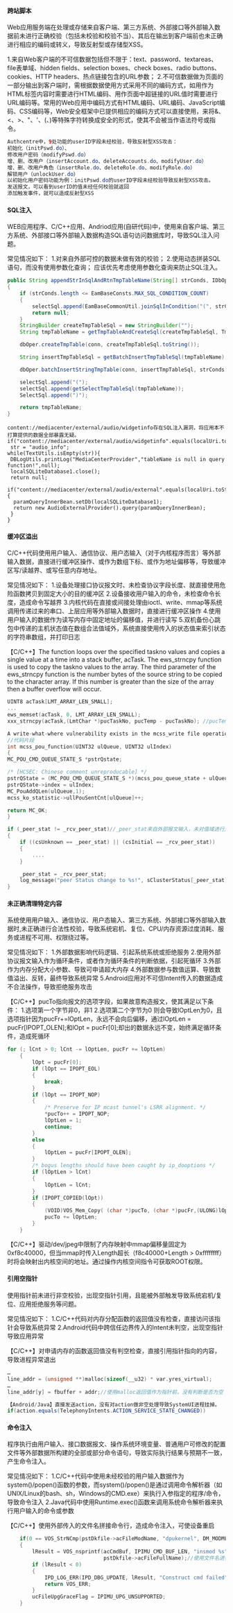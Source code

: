 #### 跨站脚本

Web应用服务端在处理或存储来自客户端、第三方系统、外部接口等外部输入数据前未进行正确校验（包括未校验和校验不当）、其后在输出到客户端前也未正确进行相应的编码或转义，导致反射型或存储型XSS。

1.来自Web客户端的不可信数据包括但不限于：text、password、textareas、file表单域、hidden fields、selection boxes、check boxes、radio buttons、cookies、HTTP headers、热点链接包含的URL参数；
2.不可信数据做为页面的一部分输出到客户端时，需根据数据使用方式采用不同的编码方式，如用作为HTML标签内容时需要进行HTML编码、用作页面中超链接的URL值时需要进行URL编码等。常用的Web应用中编码方式有HTML编码、URL编码、JavaScript编码、CSS编码等，Web安全框架中已提供相应的编码方式可以直接使用，来将&、<、>、"、'、(、)等特殊字符转换成安全的形式，使其不会被当作语法符号或指令。

```Java
Authcentre中，9处功能的userID字段未经校验，导致反射型XSS攻击：   
初始化（initPswd.do）、   
修改用户密码（modifyPswd.do）   
增、删、改用户（insertAccount.do、deleteAccounts.do、modifyUser.do）   
增、删、改用户角色（insertRole.do、deleteRole.do、modifyRole.do）   
解锁用户（unlockUser.do）   
以初始化用户密码功能为例：initPswd.do的userID字段未经校验导致反射型XSS攻击。   
发送报文，可以看到userID的值未经任何校验就返回  
添加触发事件，就可以造成反射型XSS
```

#### SQL注入

WEB应用程序、C/C++应用、Andriod应用(自研代码)中，使用来自客户端、第三方系统、外部接口等外部输入数据构造SQL语句访问数据库时，导致SQL注入问题。

常见情况如下：
1.对来自外部可控的数据未做有效的校验；
2.使用动态拼装SQL语句，而没有使用参数化查询；
应该优先考虑使用参数化查询来防止SQL注入。

```Java
public String appendStrInSqlAndRtnTmpTableName(String[] strConds, IDbOperator dbOper, Connection conn, StringBuilder selectSql)
{
    if (strConds.length <= EamBaseConsts.MAX_SQL_CONDITION_COUNT)
    {
        selectSql.append(EamBaseCommonUtil.joinSqlInCondition("(", strConds, ",", ")"));
        return null;
    }
    StringBuilder createTmpTableSql = new StringBuilder("");
    String tmpTableName = getTmpTableAndCreateSql(createTmpTableSql, TmpTableClass.varcharTable);

    dbOper.createTmpTable(conn, createTmpTableSql.toString());

    String insertTmpTableSql = getBatchInsertTmpTableSql(tmpTableName);

    dbOper.batchInsertStringTmpTable(conn, insertTmpTableSql, strConds);

    selectSql.append("(");
    selectSql.append(getSelectTmpTableSql(tmpTableName));
    SelectSql.append(")");

    return tmpTableName;
}
```

```Andriod
content://mediacenter/external/audio/widgetinfo存在SQL注入漏洞，将应用本不打算提供的数据全部暴露无疑。
if("content://mediacenter/external/audio/widgetinfo".equals(localUri.toString()))
 str = "audio_info";
while(TextUtils.isEmpty(str)){
 DBLogUtils.printLog("MediaCenterProvider","tableName is null in query function!",null);
 localSQLiteDatabase1.close();
 return null;
 if("content://mediacenter/external/audio/external".equals(localUri.toString())){
  paramQueryInnerBean.setDb(localSQLiteDatabase1);
  return new AudioExternalProvider().query(paramQueryInnerBean);
 }
}
```

#### 缓冲区溢出

C/C++代码使用用户输入、通信协议、用户态输入（对于内核程序而言）等外部输入数据，直接进行缓冲区操作、或作为数组下标、或作为地址偏移等，导致缓冲区写/读越界、或写任意内存地址。

常见情况如下：
1.设备处理接口协议报文时、未检查协议字段长度、就直接使用危险函数拷贝到固定大小的目的缓冲区
2.设备接收用户输入的命令，未检查命令长度，造成命令写越界
3.内核代码在直接或间接处理由ioctl、write、mmap等系统调用传递过来的串口、上层应用等外部输入数据时，直接进行缓冲区操作
4.使用用户输入的数据作为读写内存中固定地址的偏移值，并进行读写
5.双机备份心跳包中传递的主机状态值在数组合法值域外，系统直接使用传入的状态值来索引状态的字符串数组，并打印日志

【C/C++】The function loops over the specified taskno values and copies a single value at a time into a stack buffer, acTask.
The ews_strncpy function is used to copy the taskno values to the array. The third parameter of the ews_strncpy function is the number bytes of the source string to be copied to the character array. If this number is greater than the size of the array then a buffer overflow will occur.
```C++
UINT8 acTask[LMT_ARRAY_LEN_SMALL];
...
ews_memset(acTask, 0, LMT_ARRAY_LEN_SMALL);
xxx_strncpy(acTask,(LmtChar *)pucTaskNo, pucTemp - pucTaskNo); //pucTemp和pucTaskNo都是来自外部输入的特定字符位置，差值可外部控制
```

```C++
A write-what-where vulnerability exists in the mcss_write file operation for the MCSS character device.
//代码片段
int mcss_pou_function(UINT32 ulQueue, UINT32 ulIndex)
{
MC_POU_CMD_QUEUE_STATE_S *pstrQstate;

/* [HCSEC: Chinese comment unreproducable] */
pstrQState = (MC_POU_CMD_QUEUE_STATE_S *)(mcss_pou_queue_state + ulQueue);
pstrQState->index = ulIndex;
MC_PouAddQLen(ulQueue,1);
mcss_ko_statistic->ullPouSentCnt[ulQueue]++;

return MC_OK;
}

if (_peer_stat != _rcv_peer_stat)//_peer_stat来自外部报文输入，未对值域进行充分校验
{
    if ((csUnknown == _peer_stat) || (csInitial == _rcv_peer_stat))
    {
        ....
    }

    _peer_stat = _rcv_peer_stat;
    log_message("peer Status change to %s!", sClusterStatus[_peer_stat]);
}
```

#### 未正确清理特定内容

系统使用用户输入、通信协议、用户态输入、第三方系统、外部接口等外部输入数据时,未正确进行合法性校验，导致系统宕机、复位、CPU/内存资源过度消耗、服务或进程不可用、权限绕过等。

常见情况如下：
1.外部数据影响代码逻辑、引起系统系统或拒绝服务
2.使用外部协议报文输入作为循环条件，或者作为循环条件的判断依据，引起死循环
3.外部作为内存分配大小参数、导致可申请超大内存
4.外部数据参与数值运算、导致数值溢出、反转，最终导致系统异常
5.Android应用对不可信Intent传入的数据造成不合法操作，导致拒绝服务攻击

【C/C++】pucTo指向报文的选项字段，如果故意构造报文，使其满足以下条件：
1.选项第一个字节非0，非1
2.选项第二个字节为0
则会导致lOptLen为0，且选项指针因为pucFr+=lOptLen，永远不会向后偏移，通过lOptLen = pucFr[IPOPT_OLEN];和lOpt = pucFr[0];却出的数据永远不变，始终满足循环条件，造成死循环

```C++
for (; lCnt > 0; lCnt -= lOptLen, pucFr += lOptLen)
    {
        lOpt = pucFr[0];
        if (lOpt == IPOPT_EOL)
        {
            break;
        }
        if (lOpt == IPOPT_NOP)
        {
            /* Preserve for IP mcast tunnel's LSRR alignment. */
            *pucTo++ = IPOPT_NOP;
            lOptLen = 1;
            continue;
        }
        else
        {
            lOptLen = pucFr[IPOPT_OLEN];
        }
        /* bogus lengths should have been caught by ip_dooptions */
        if (lOptLen > lCnt)
        {
            lOptLen = lCnt;
        }
        if (IPOPT_COPIED(lOpt))
        {
            (VOID)VOS_Mem_Copy( (char *)pucTo, (char *)pucFr,(ULONG)lOptLen );
            pucTo += lOptLen;
        }
    }
```
【C/C++】驱动/dev/jpeg中限制了内存映射中mmap偏移量固定为0xf8c40000，但当mmap时传入Length超长（f8c40000+Length > 0xffffffff）时将会映射出内核空间的地址。通过操作内核空间指令可获取ROOT权限。

#### 引用空指针

使用指针前未进行非空校验，出现空指针引用，且能被外部触发导致系统宕机/复位、应用拒绝服务等问题。

常见情况如下：
1.C/C++代码对内存分配函数的返回值没有检查，直接访问该指针会导致系统异常
2.Android代码中跨信任边界传入的Intent未判空，出现空指针导致应用异常

【C/C++】对申请内存的函数返回值没有判空检查，直接引用指针指向的内容，导致进程异常退出
```C++
…
line_addr = (unsigned **)malloc(sizeof(__u32) * var.yres_virtual);
…
line_addr[y] = fbuffer + addr;//使用malloc返回值作为指针前，没有判断是否为空
```

```Java
【Android/Java】直接发送action，没有对action做非空处理导致SystemUI进程挂掉。
if(action.equals(TelephonyIntents.ACTION_SERVICE_STATE_CHANGED))
```

#### 命令注入

程序执行由用户输入、接口数据报文、操作系统环境变量、普通用户可修改的配置文件等外部数据所构建的全部或部分命令语句，导致实际执行结果与预期不一致，产生命令注入。

常见情况如下：
1.C/C++代码中使用未经校验的用户输入数据作为system()/popen()函数的参数，而system()/popen()是通过调用命令解析器（如UNIX/Linux的bash、sh，Windows的CMD.exe）来执行入参指定的程序/命令，导致命令注入
2.Java代码中使用Runtime.exec()函数来调用系统命令解析器来执行用户输入的命令或参数

【C/C++】使用外部传入的文件名拼接命令行，造成命令注入，可使设备重启
```C++
    if(0 == VOS_StrNCmp(pstDkfile->acFileModName, "dpukernel", DM_MODMLE_NAME_LEN))
    {        
        lResult = VOS_nsprintf(acCmdBuf, IPIMU_CMD_BUF_LEN, "insmod %s",
                               pstDkfile->acFileFullName);//使用文件名进行命令行拼接
        if (lResult < 0)
        {
            IPD_LOG_ERR(IPD_DBG_UPDATE, lResult, "Construct cmd failed");
            return VOS_ERR;
        }  
        ucFileUpgGraceFlag = IPIMU_UPG_UNSUPPORTED;
    }
```
